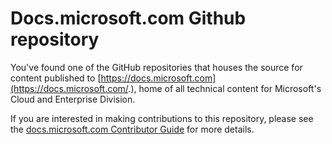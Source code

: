 # Docs.microsoft.com Github repository

You've found one of the GitHub repositories that houses the source for content published to [https://docs.microsoft.com](https://docs.microsoft.com/.), home of all technical content for Microsoft's Cloud and Enterprise Division.

If you are interested in making contributions to this repository, please see the [docs.microsoft.com Contributor Guide](https://github.com/Microsoft/Docs/blob/master/readme.md) for more details.  

